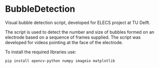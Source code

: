 # BubbleDetection
Visual bubble detection script, developed for ELECS project at TU Delft.

The script is used to detect the number and size of bubbles formed on an electrode based on a sequence of frames supplied. The script was developed for videos pointing at the face of the electrode.

To install the required libraries use:
```
pip install opencv-python numpy imageio matplotlib
```

